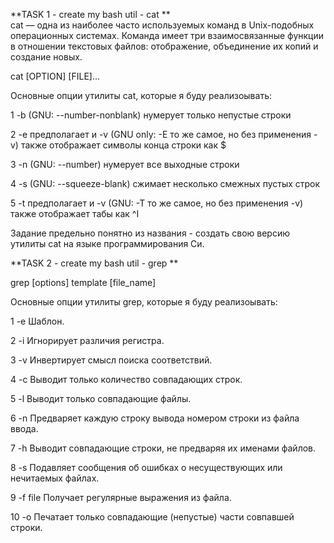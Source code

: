 **TASK 1 - create my bash util - cat  **  
cat — одна из наиболее часто используемых команд в Unix-подобных операционных системах. Команда имеет три взаимосвязанные функции в отношении текстовых файлов: отображение, объединение их копий и создание новых.
  
cat [OPTION] [FILE]...  
  
Основные опции утилиты cat, которые я буду реализоывать:  
  
1
-b (GNU: --number-nonblank) нумерует только непустые строки

2
-e предполагает и -v (GNU only: -E то же самое, но без применения -v) также отображает символы конца строки как $

3
-n (GNU: --number) нумерует все выходные строки

4
-s (GNU: --squeeze-blank) сжимает несколько смежных пустых строк

5
-t предполагает и -v (GNU: -T то же самое, но без применения -v) также отображает табы как ^I

Задание предельно понятно из названия - создать свою версию утилиты cat на языке программирования Си.    
  
**TASK 2 - create my bash util - grep  **  
  
grep [options] template [file_name]  
  
Основные опции утилиты grep, которые я буду реализоывать:  
  
1
-e Шаблон.

2
-i Игнорирует различия регистра.

3
-v Инвертирует смысл поиска соответствий.

4
-c Выводит только количество совпадающих строк.

5
-l Выводит только совпадающие файлы.

6
-n Предваряет каждую строку вывода номером строки из файла ввода.

7
-h Выводит совпадающие строки, не предваряя их именами файлов.

8
-s Подавляет сообщения об ошибках о несуществующих или нечитаемых файлах.

9
-f file Получает регулярные выражения из файла.

10
-o Печатает только совпадающие (непустые) части совпавшей строки.
